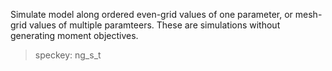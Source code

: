 Simulate model along ordered even-grid values of one parameter, or mesh-grid
values of multiple paramteers. These are simulations without generating moment
objectives.

> speckey: ng_s_t
